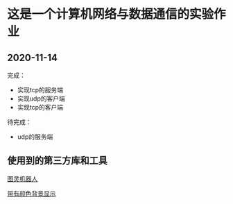 # 这是一个计算机网络与数据通信的实验作业

## 2020-11-14
完成：
- 实现tcp的服务端
- 实现udp的客户端
- 实现tcp的客户端

待完成：
- udp的服务端


## 使用到的第三方库和工具


[图灵机器人](https://www.ownthink.com/)

[带有颜色背景显示](https://github.com/fatih/color)


